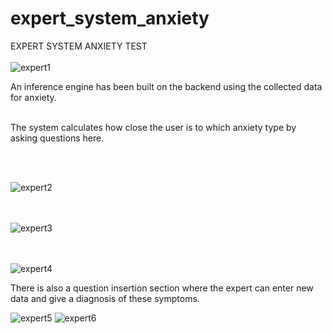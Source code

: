 # expert_system_anxiety
EXPERT SYSTEM ANXIETY TEST
<br><br>
![expert1](https://user-images.githubusercontent.com/59581456/207941399-ecdabc7c-2639-4f98-9f27-257225641746.png)


An inference engine has been built on the backend using the collected data for anxiety.
<br><br>

The system calculates how close the user is to which anxiety type by asking questions here.

<br><br>

![expert2](https://user-images.githubusercontent.com/59581456/207941424-ecbec6b4-bd44-46e8-994f-0e06050c3e40.png)

<br><br>
![expert3](https://user-images.githubusercontent.com/59581456/207941434-35227236-02fa-4ad7-a36b-fbfddca4d499.png)

<br><br>
![expert4](https://user-images.githubusercontent.com/59581456/207941442-ebb7799e-2e1d-4a76-8544-4934f8bee26f.png)

There is also a question insertion section where the expert can enter new data and give a diagnosis of these symptoms.


![expert5](https://user-images.githubusercontent.com/59581456/207941448-0f58550f-8b20-4aae-86fe-f87e1e107a41.png)
![expert6](https://user-images.githubusercontent.com/59581456/207941453-319b8f16-27b6-47bc-bd8d-400f143e2de8.png)
